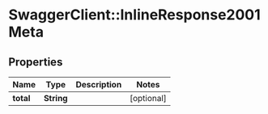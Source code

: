 # SwaggerClient::InlineResponse2001Meta

## Properties
Name | Type | Description | Notes
------------ | ------------- | ------------- | -------------
**total** | **String** |  | [optional] 


